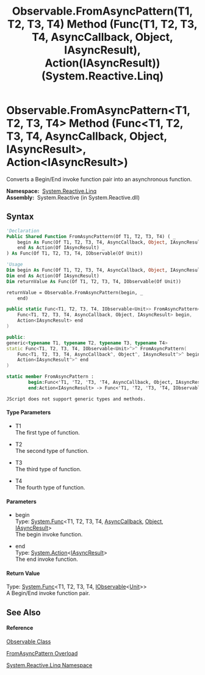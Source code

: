 ﻿---
title: Observable.FromAsyncPattern(T1, T2, T3, T4) Method (Func(T1, T2, T3, T4, AsyncCallback, Object, IAsyncResult), Action(IAsyncResult)) (System.Reactive.Linq)
TOCTitle: FromAsyncPattern(T1, T2, T3, T4) Method (Func(T1, T2, T3, T4, AsyncCallback, Object, IAsyncResult), Action(IAsyncResult))
ms:assetid: M:System.Reactive.Linq.Observable.FromAsyncPattern``4(System.Func{``0,``1,``2,``3,System.AsyncCallback,System.Object,System.IAsyncResult},System.Action{System.IAsyncResult})
ms:mtpsurl: https://msdn.microsoft.com/en-us/library/Hh211982(v=VS.103)
ms:contentKeyID: 36069683
ms.date: 06/28/2011
mtps_version: v=VS.103
dev_langs:
- vb
- csharp
- c++
- fsharp
- jscript
---

# Observable.FromAsyncPattern\<T1, T2, T3, T4\> Method (Func\<T1, T2, T3, T4, AsyncCallback, Object, IAsyncResult\>, Action\<IAsyncResult\>)

Converts a Begin/End invoke function pair into an asynchronous function.

**Namespace:**  [System.Reactive.Linq](hh211929\(v=vs.103\).md)  
**Assembly:**  System.Reactive (in System.Reactive.dll)

## Syntax

``` vb
'Declaration
Public Shared Function FromAsyncPattern(Of T1, T2, T3, T4) ( _
    begin As Func(Of T1, T2, T3, T4, AsyncCallback, Object, IAsyncResult), _
    end As Action(Of IAsyncResult) _
) As Func(Of T1, T2, T3, T4, IObservable(Of Unit))
```

``` vb
'Usage
Dim begin As Func(Of T1, T2, T3, T4, AsyncCallback, Object, IAsyncResult)
Dim end As Action(Of IAsyncResult)
Dim returnValue As Func(Of T1, T2, T3, T4, IObservable(Of Unit))

returnValue = Observable.FromAsyncPattern(begin, _
    end)
```

``` csharp
public static Func<T1, T2, T3, T4, IObservable<Unit>> FromAsyncPattern<T1, T2, T3, T4>(
    Func<T1, T2, T3, T4, AsyncCallback, Object, IAsyncResult> begin,
    Action<IAsyncResult> end
)
```

``` c++
public:
generic<typename T1, typename T2, typename T3, typename T4>
static Func<T1, T2, T3, T4, IObservable<Unit>^>^ FromAsyncPattern(
    Func<T1, T2, T3, T4, AsyncCallback^, Object^, IAsyncResult^>^ begin, 
    Action<IAsyncResult^>^ end
)
```

``` fsharp
static member FromAsyncPattern : 
        begin:Func<'T1, 'T2, 'T3, 'T4, AsyncCallback, Object, IAsyncResult> * 
        end:Action<IAsyncResult> -> Func<'T1, 'T2, 'T3, 'T4, IObservable<Unit>> 
```

``` jscript
JScript does not support generic types and methods.
```

#### Type Parameters

  - T1  
    The first type of function.

<!-- end list -->

  - T2  
    The second type of function.

<!-- end list -->

  - T3  
    The third type of function.

<!-- end list -->

  - T4  
    The fourth type of function.

#### Parameters

  - begin  
    Type: [System.Func](https://msdn.microsoft.com/en-us/library/Dd269654)\<T1, T2, T3, T4, [AsyncCallback](https://msdn.microsoft.com/en-us/library/ckbe7yh5), [Object](https://msdn.microsoft.com/en-us/library/e5kfa45b), [IAsyncResult](https://msdn.microsoft.com/en-us/library/ft8a6455)\>  
    The begin invoke function.  

<!-- end list -->

  - end  
    Type: [System.Action](https://msdn.microsoft.com/en-us/library/018hxwa8)\<[IAsyncResult](https://msdn.microsoft.com/en-us/library/ft8a6455)\>  
    The end invoke function.  

#### Return Value

Type: [System.Func](https://msdn.microsoft.com/en-us/library/Bb534303)\<T1, T2, T3, T4, [IObservable](https://msdn.microsoft.com/en-us/library/Dd990377)\<[Unit](hh211727\(v=vs.103\).md)\>\>  
A Begin/End invoke function pair.  

## See Also

#### Reference

[Observable Class](hh244252\(v=vs.103\).md)

[FromAsyncPattern Overload](hh229919\(v=vs.103\).md)

[System.Reactive.Linq Namespace](hh211929\(v=vs.103\).md)

